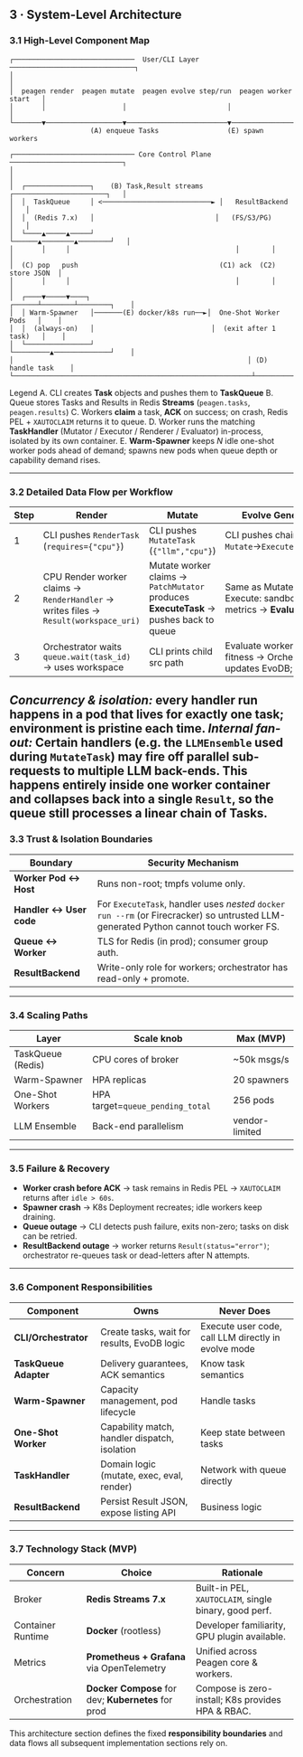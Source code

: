 ## 3 · System-Level Architecture

### 3.1  High-Level Component Map

```
┌──────────────────────────────  User/CLI Layer  ───────────────────────────────┐
│                                                                              │
│  peagen render  peagen mutate  peagen evolve step/run  peagen worker start   │
│       │                   │                         │                       │
└───────▼───────────────────▼─────────────────────────▼────────────────────────┘
                    (A) enqueue Tasks                 (E) spawn workers

┌────────────────────────────── Core Control Plane ────────────────────────────┐
│                                                                              │
│  ┌────────────────┐    (B) Task,Result streams   ┌───────────────────────┐   │
│  │  TaskQueue     │ <───────────────────────────► │   ResultBackend       │   │
│  │  (Redis 7.x)   │                              │   (FS/S3/PG)          │   │
│  └────▲─────▲─────┘                              └──────▲────────▲────────┘   │
│       │     │                                         │        │             │
│  (C) pop   push                                   (C1) ack  (C2) store JSON  │
│       │     │                                         │        │             │
│  ┌────▼─────▼────┐                             ┌──────┴────────┴────────┐    │
│  │ Warm-Spawner   │───────(E) docker/k8s run──►│  One-Shot Worker Pods   │    │
│  │  (always-on)   │                             │  (exit after 1 task)   │    │
│  └────────────────┘                             └─────────▲──────────────┘    │
│                                                          │ (D) handle task    │
└───────────────────────────────────────────────────────────┴────────────────────┘
```

Legend
A. CLI creates **Task** objects and pushes them to **TaskQueue**
B. Queue stores Tasks and Results in Redis **Streams** (`peagen.tasks`, `peagen.results`)
C. Workers **claim** a task, **ACK** on success; on crash, Redis PEL + `XAUTOCLAIM` returns it to queue.
D. Worker runs the matching **TaskHandler** (Mutator / Executor / Renderer / Evaluator) in-process, isolated by its own container.
E. **Warm-Spawner** keeps *N* idle one-shot worker pods ahead of demand; spawns new pods when queue depth or capability demand rises.

---

### 3.2  Detailed Data Flow per Workflow

| Step | Render                                                                              | Mutate                                                                                | Evolve Generation                                                       |
| ---- | ----------------------------------------------------------------------------------- | ------------------------------------------------------------------------------------- | ----------------------------------------------------------------------- |
| 1    | CLI pushes `RenderTask` (`requires={"cpu"}`)                                        | CLI pushes `MutateTask` (`{"llm","cpu"}`)                                             | CLI pushes chain: `Mutate`→`Execute`→`Evaluate`                         |
| 2    | CPU Render worker claims → `RenderHandler` → writes files → `Result(workspace_uri)` | Mutate worker claims → `PatchMutator` produces **ExecuteTask** → pushes back to queue | Same as Mutate + Execute: sandbox run → metrics → **EvaluateTask**      |
| 3    | Orchestrator waits `queue.wait(task_id)` → uses workspace                           | CLI prints child src path                                                             | Evaluate worker returns fitness → Orchestrator updates EvoDB; loop ends |

*Concurrency & isolation:* every handler run happens in a pod that lives for **exactly one task**; environment is pristine each time.
*Internal fan-out:* Certain handlers (e.g. the `LLMEnsemble` used during `MutateTask`) may fire off parallel sub-requests to multiple LLM back-ends. This happens entirely inside one worker container and collapses back into a single `Result`, so the queue still processes a linear chain of Tasks.
---

### 3.3  Trust & Isolation Boundaries

| Boundary                | Security Mechanism                                                                                                                    |
| ----------------------- | ------------------------------------------------------------------------------------------------------------------------------------- |
| **Worker Pod ↔ Host**   | Runs non-root; tmpfs volume only.                                                                                                     |
| **Handler ↔ User code** | For `ExecuteTask`, handler uses *nested* `docker run --rm` (or Firecracker) so untrusted LLM-generated Python cannot touch worker FS. |
| **Queue ↔ Worker**      | TLS for Redis (in prod); consumer group auth.                                                                                         |
| **ResultBackend**       | Write-only role for workers; orchestrator has read-only + promote.                                                                    |

---

### 3.4  Scaling Paths

| Layer             | Scale knob                       | Max (MVP)      |
| ----------------- | -------------------------------- | -------------- |
| TaskQueue (Redis) | CPU cores of broker              | \~50k msgs/s   |
| Warm-Spawner      | HPA replicas                     | 20 spawners    |
| One-Shot Workers  | HPA target=`queue_pending_total` | 256 pods       |
| LLM Ensemble      | Back-end parallelism             | vendor-limited |

---

### 3.5  Failure & Recovery

* **Worker crash before ACK** → task remains in Redis PEL → `XAUTOCLAIM` returns after `idle > 60s`.
* **Spawner crash** → K8s Deployment recreates; idle workers keep draining.
* **Queue outage** → CLI detects push failure, exits non-zero; tasks on disk can be retried.
* **ResultBackend outage** → worker returns `Result(status="error")`; orchestrator re-queues task or dead-letters after N attempts.

---

### 3.6  Component Responsibilities

| Component             | Owns                                          | Never Does                                          |
| --------------------- | --------------------------------------------- | --------------------------------------------------- |
| **CLI/Orchestrator**  | Create tasks, wait for results, EvoDB logic   | Execute user code, call LLM directly in evolve mode |
| **TaskQueue Adapter** | Delivery guarantees, ACK semantics            | Know task semantics                                 |
| **Warm-Spawner**      | Capacity management, pod lifecycle            | Handle tasks                                        |
| **One-Shot Worker**   | Capability match, handler dispatch, isolation | Keep state between tasks                            |
| **TaskHandler**       | Domain logic (mutate, exec, eval, render)     | Network with queue directly                         |
| **ResultBackend**     | Persist Result JSON, expose listing API       | Business logic                                      |

---

### 3.7  Technology Stack (MVP)

| Concern           | Choice                                              | Rationale                                             |
| ----------------- | --------------------------------------------------- | ----------------------------------------------------- |
| Broker            | **Redis Streams 7.x**                               | Built-in PEL, `XAUTOCLAIM`, single binary, good perf. |
| Container Runtime | **Docker** (rootless)                               | Developer familiarity, GPU plugin available.          |
| Metrics           | **Prometheus + Grafana** via OpenTelemetry          | Unified across Peagen core & workers.                 |
| Orchestration     | **Docker Compose** for dev; **Kubernetes** for prod | Compose is zero-install; K8s provides HPA & RBAC.     |

This architecture section defines the fixed **responsibility boundaries** and data flows all subsequent implementation sections rely on.
